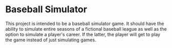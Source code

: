 # Baseball Simulator

This project is intended to be a baseball simulator game. It should have the ability to simulate entire seasons of a fictional baseball league as well as the option to simulate a player's career. If the latter, the player will get to play the game instead of just simulating games.
